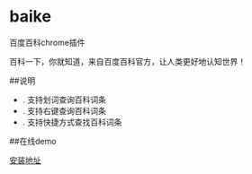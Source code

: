 baike
=====

百度百科chrome插件

百科一下，你就知道，来自百度百科官方，让人类更好地认知世界！

##说明

* . 支持划词查询百科词条
* . 支持右键查询百科词条
* . 支持快捷方式查找百科词条


##在线demo


[安装地址](https://chrome.google.com/webstore/detail/%E7%99%BE%E5%BA%A6%E7%99%BE%E7%A7%91%E5%9C%A8%E7%BA%BF%E5%88%92%E8%AF%8D%E5%B7%A5%E5%85%B7/lklfjnpalpkacoikjkhnakoaamnfbmkd)

